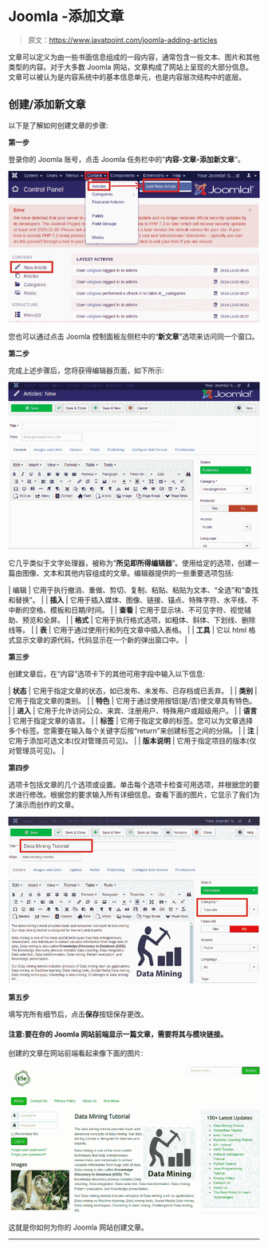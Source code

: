 # Joomla -添加文章

> 原文：<https://www.javatpoint.com/joomla-adding-articles>

文章可以定义为由一些书面信息组成的一段内容，通常包含一些文本、图片和其他类型的内容。对于大多数 Joomla 网站，文章构成了网站上呈现的大部分信息。文章可以被认为是内容系统中的基本信息单元，也是内容层次结构中的底层。

## 创建/添加新文章

以下是了解如何创建文章的步骤:

**第一步**

登录你的 Joomla 账号，点击 Joomla 任务栏中的“**内容-文章-添加新文章**”。

![Joomla Adding Articles](img/bec025860f89135261471df7f1f8d177.png)

您也可以通过点击 Joomla 控制面板左侧栏中的“**新文章**”选项来访问同一个窗口。

**第二步**

完成上述步骤后，您将获得编辑器页面，如下所示:

![Joomla Adding Articles](img/5a4ce4a58516f4d9251a3f0337349860.png)

它几乎类似于文字处理器，被称为“**所见即所得编辑器**”。使用给定的选项，创建一篇由图像、文本和其他内容组成的文章。编辑器提供的一些重要选项包括:

| 编辑 | 它用于执行撤消、重做、剪切、复制、粘贴、粘贴为文本、“全选”和“查找和替换”。 |
| **插入** | 它用于插入媒体、图像、链接、锚点、特殊字符、水平线、不中断的空格、模板和日期/时间。 |
| **查看** | 它用于显示块、不可见字符、视觉辅助、预览和全屏。 |
| **格式** | 它用于执行格式选项，如粗体、斜体、下划线、删除线等。 |
| **表** | 它用于通过使用行和列在文章中插入表格。 |
| **工具** | 它以 html 格式显示文章的源代码，代码显示在一个新的弹出窗口中。 |

**第三步**

创建文章后，在“内容”选项卡下的其他可用字段中输入以下信息:

| **状态** | 它用于指定文章的状态，如已发布、未发布、已存档或已丢弃。 |
| **类别** | 它用于指定文章的类别。 |
| **特色** | 它用于通过使用按钮(是/否)使文章具有特色。 |
| **进入** | 它用于允许访问公众、来宾、注册用户、特殊用户或超级用户。 |
| **语言** | 它用于指定文章的语言。 |
| **标签** | 它用于指定文章的标签。您可以为文章选择多个标签。您需要在输入每个关键字后按“return”来创建标签之间的分隔。 |
| **注** | 它用于添加可选文本(仅对管理员可见)。 |
| **版本说明** | 它用于指定项目的版本(仅对管理员可见)。 |

**第四步**

选项卡包括文章的几个选项或设置。单击每个选项卡检查可用选项，并根据您的要求进行修改。根据您的要求输入所有详细信息。查看下面的图片，它显示了我们为了演示而创作的文章。

![Joomla Adding Articles](img/60b23c5797560a9310f672a3a30e10a6.png)

**第五步**

填写完所有细节后，点击**保存**按钮保存更改。

#### 注意:要在你的 Joomla 网站前端显示一篇文章，需要将其与模块链接。

创建的文章在网站前端看起来像下面的图片:

![Joomla Adding Articles](img/359c677b1f6730ff6d4a97fc07ed4e23.png)

这就是你如何为你的 Joomla 网站创建文章。

* * *